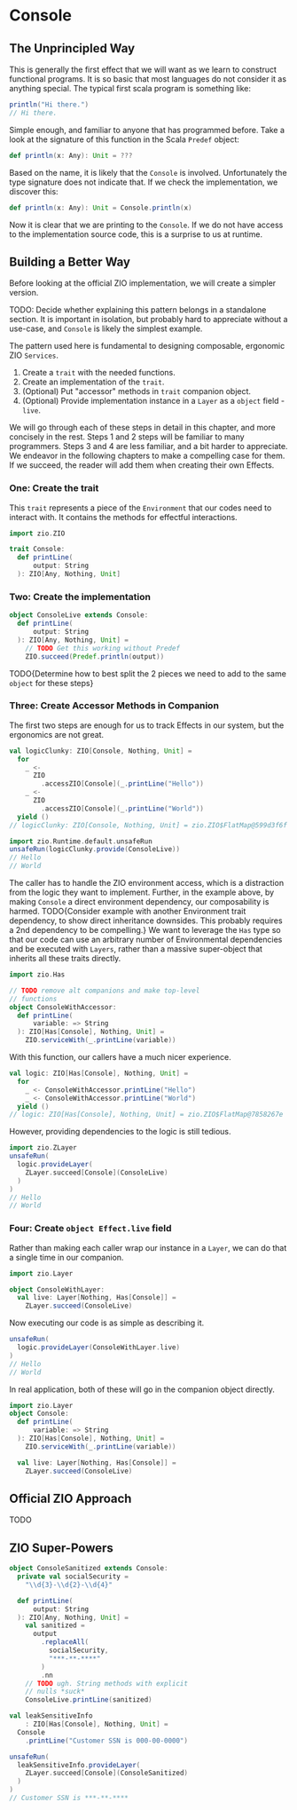 # Console

## The Unprincipled Way

This is generally the first effect that we will want as we learn to construct functional programs.
It is so basic that most languages do not consider it as anything special.
The typical first scala program is something like:

```scala
println("Hi there.")
// Hi there.
```

Simple enough, and familiar to anyone that has programmed before.
Take a look at the signature of this function in the Scala `Predef` object:

```scala
def println(x: Any): Unit = ???
```

Based on the name, it is likely that the `Console` is involved.
Unfortunately the type signature does not indicate that.
If we check the implementation, we discover this:

```scala
def println(x: Any): Unit = Console.println(x)
```

Now it is clear that we are printing to the `Console`.
If we do not have access to the implementation source code, this is a surprise to us at runtime.

## Building a Better Way


Before looking at the official ZIO implementation, we will create a simpler version.

TODO: Decide whether explaining this pattern belongs in a standalone section.
      It is important in isolation, but probably hard to appreciate without a use-case, and `Console` is likely the simplest example.

The pattern used here is fundamental to designing composable, ergonomic ZIO `Services`.

1. Create a `trait` with the needed functions.
2. Create an implementation of the `trait`.
3. (Optional) Put "accessor" methods in `trait` companion object.
4. (Optional) Provide implementation instance in a `Layer` as a `object` field - `live`.

We will go through each of these steps in detail in this chapter, and more concisely in the rest.
Steps 1 and 2 steps will be familiar to many programmers.
Steps 3 and 4 are less familiar, and a bit harder to appreciate.
We endeavor in the following chapters to make a compelling case for them.
If we succeed, the reader will add them when creating their own Effects.


### One: Create the trait

This `trait` represents a piece of the `Environment` that our codes need to interact with.
It contains the methods for effectful interactions.


```scala
import zio.ZIO

trait Console:
  def printLine(
      output: String
  ): ZIO[Any, Nothing, Unit]
```

### Two: Create the implementation

```scala
object ConsoleLive extends Console:
  def printLine(
      output: String
  ): ZIO[Any, Nothing, Unit] =
    // TODO Get this working without Predef
    ZIO.succeed(Predef.println(output))
```

TODO{Determine how to best split the 2 pieces we need to add to the same `object` for these steps}

### Three: Create Accessor Methods in Companion
The first two steps are enough for us to track Effects in our system, but the ergonomics are not great.

```scala
val logicClunky: ZIO[Console, Nothing, Unit] =
  for
    _ <-
      ZIO
        .accessZIO[Console](_.printLine("Hello"))
    _ <-
      ZIO
        .accessZIO[Console](_.printLine("World"))
  yield ()
// logicClunky: ZIO[Console, Nothing, Unit] = zio.ZIO$FlatMap@599d3f6f

import zio.Runtime.default.unsafeRun
unsafeRun(logicClunky.provide(ConsoleLive))
// Hello
// World
```

The caller has to handle the ZIO environment access, which is a distraction from the logic they want to implement.
Further, in the example above, by making `Console` a direct environment dependency, our composability is harmed. 
TODO{Consider example with another Environment trait dependency, to show  direct inheritance downsides. This probably requires a 2nd dependency to be compelling.}
We want to leverage the `Has` type so that our code can use an arbitrary number of Environmental dependencies and be executed with `Layers`, rather than a massive super-object that inherits all these traits directly.

```scala
import zio.Has

// TODO remove alt companions and make top-level
// functions
object ConsoleWithAccessor:
  def printLine(
      variable: => String
  ): ZIO[Has[Console], Nothing, Unit] =
    ZIO.serviceWith(_.printLine(variable))
```

With this function, our callers have a much nicer experience.

```scala
val logic: ZIO[Has[Console], Nothing, Unit] =
  for
    _ <- ConsoleWithAccessor.printLine("Hello")
    _ <- ConsoleWithAccessor.printLine("World")
  yield ()
// logic: ZIO[Has[Console], Nothing, Unit] = zio.ZIO$FlatMap@7858267e
```

However, providing dependencies to the logic is still tedious.

```scala
import zio.ZLayer
unsafeRun(
  logic.provideLayer(
    ZLayer.succeed[Console](ConsoleLive)
  )
)
// Hello
// World
```

### Four: Create `object Effect.live` field

Rather than making each caller wrap our instance in a `Layer`, we can do that a single time in our companion.

```scala
import zio.Layer

object ConsoleWithLayer:
  val live: Layer[Nothing, Has[Console]] =
    ZLayer.succeed(ConsoleLive)
```

Now executing our code is as simple as describing it.


```scala
unsafeRun(
  logic.provideLayer(ConsoleWithLayer.live)
)
// Hello
// World
```

In real application, both of these will go in the companion object directly.

```scala
import zio.Layer
object Console:
  def printLine(
      variable: => String
  ): ZIO[Has[Console], Nothing, Unit] =
    ZIO.serviceWith(_.printLine(variable))

  val live: Layer[Nothing, Has[Console]] =
    ZLayer.succeed(ConsoleLive)
```

## Official ZIO Approach

TODO

## ZIO Super-Powers

```scala
object ConsoleSanitized extends Console:
  private val socialSecurity =
    "\\d{3}-\\d{2}-\\d{4}"

  def printLine(
      output: String
  ): ZIO[Any, Nothing, Unit] =
    val sanitized =
      output
        .replaceAll(
          socialSecurity,
          "***-**-****"
        )
        .nn
    // TODO ugh. String methods with explicit
    // nulls *suck*
    ConsoleLive.printLine(sanitized)
```

```scala
val leakSensitiveInfo
    : ZIO[Has[Console], Nothing, Unit] =
  Console
    .printLine("Customer SSN is 000-00-0000")
```

```scala
unsafeRun(
  leakSensitiveInfo.provideLayer(
    ZLayer.succeed[Console](ConsoleSanitized)
  )
)
// Customer SSN is ***-**-****
```
